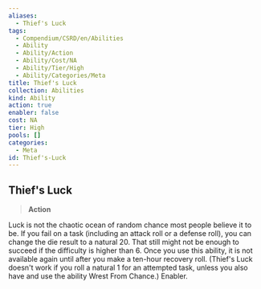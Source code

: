 ```yaml
---
aliases:
  - Thief's Luck
tags:
  - Compendium/CSRD/en/Abilities
  - Ability
  - Ability/Action
  - Ability/Cost/NA
  - Ability/Tier/High
  - Ability/Categories/Meta
title: Thief's Luck
collection: Abilities
kind: Ability
action: true
enabler: false
cost: NA
tier: High
pools: []
categories:
  - Meta
id: Thief's-Luck
---
```

## Thief's Luck    
>**Action**  
    
Luck is not the chaotic ocean of random chance most people believe it to be. If you fail on a task (including an attack roll or a defense roll), you can change the die result to a natural 20. That still might not be enough to succeed if the difficulty is higher than 6. Once you use this ability, it is not available again until after you make a ten-hour recovery roll. (Thief's Luck doesn't work if you roll a natural 1 for an attempted task, unless you also have and use the ability Wrest From Chance.) Enabler.
